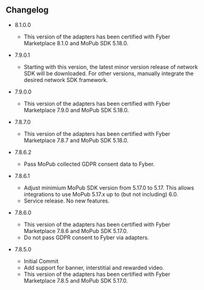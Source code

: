 ## Changelog
* 8.1.0.0
  * This version of the adapters has been certified with Fyber Marketplace 8.1.0 and MoPub SDK 5.18.0.

* 7.9.0.1
  * Starting with this version, the latest minor version release of network SDK will be downloaded. For other versions, manually integrate the desired network SDK framework.

* 7.9.0.0
  * This version of the adapters has been certified with Fyber Marketplace 7.9.0 and MoPub SDK 5.18.0.

* 7.8.7.0
  * This version of the adapters has been certified with Fyber Marketplace 7.8.7 and MoPub SDK 5.18.0.
  
* 7.8.6.2
  * Pass MoPub collected GDPR consent data to Fyber.
  
* 7.8.6.1
  * Adjust minimium MoPub SDK version from 5.17.0 to 5.17. This allows integrations to use MoPub 5.17.x up to (but not including) 6.0.
  * Service release. No new features. 

* 7.8.6.0
  * This version of the adapters has been certified with Fyber Marketplace 7.8.6 and MoPub SDK 5.17.0.
  * Do not pass GDPR consent to Fyber via adapters.

* 7.8.5.0 
  * Initial Commit
  * Add support for banner, interstitial and rewarded video.
  * This version of the adapters has been certified with Fyber Marketplace 7.8.5 and MoPub SDK 5.17.0.
